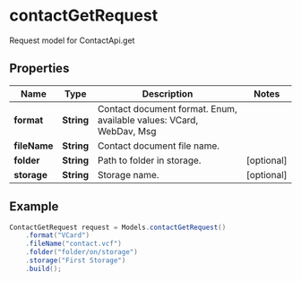 # contactGetRequest

Request model for ContactApi.get

## Properties

Name | Type | Description | Notes
---- | ---- | ----------- | -----
**format** | **String**| Contact document format. Enum, available values: VCard, WebDav, Msg |
**fileName** | **String**| Contact document file name. |
**folder** | **String**| Path to folder in storage. | [optional]
**storage** | **String**| Storage name. | [optional]

## Example
```java
ContactGetRequest request = Models.contactGetRequest()
    .format("VCard")
    .fileName("contact.vcf")
    .folder("folder/on/storage")
    .storage("First Storage")
    .build();
```

